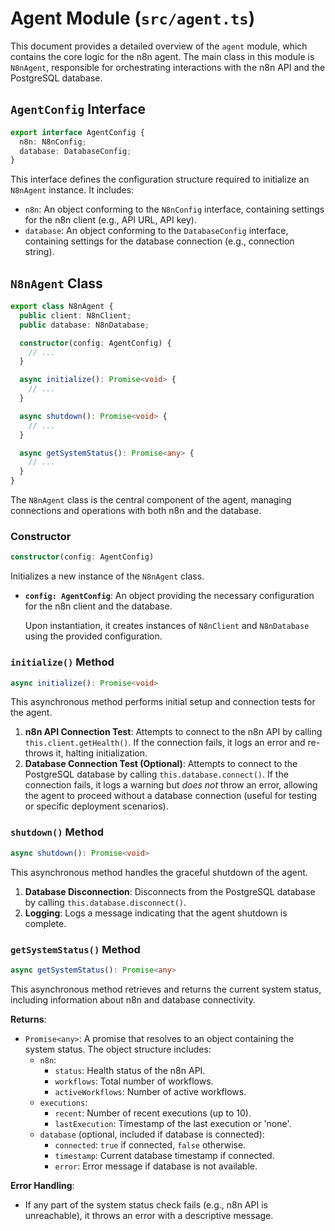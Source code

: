 # Agent Module (`src/agent.ts`)

This document provides a detailed overview of the `agent` module, which contains the core logic for the n8n agent. The main class in this module is `N8nAgent`, responsible for orchestrating interactions with the n8n API and the PostgreSQL database.

## `AgentConfig` Interface

```typescript
export interface AgentConfig {
  n8n: N8nConfig;
  database: DatabaseConfig;
}
```

This interface defines the configuration structure required to initialize an `N8nAgent` instance. It includes:

*   `n8n`: An object conforming to the `N8nConfig` interface, containing settings for the n8n client (e.g., API URL, API key).
*   `database`: An object conforming to the `DatabaseConfig` interface, containing settings for the database connection (e.g., connection string).

## `N8nAgent` Class

```typescript
export class N8nAgent {
  public client: N8nClient;
  public database: N8nDatabase;

  constructor(config: AgentConfig) {
    // ...
  }

  async initialize(): Promise<void> {
    // ...
  }

  async shutdown(): Promise<void> {
    // ...
  }

  async getSystemStatus(): Promise<any> {
    // ...
  }
}
```

The `N8nAgent` class is the central component of the agent, managing connections and operations with both n8n and the database.

### Constructor

```typescript
constructor(config: AgentConfig)
```

Initializes a new instance of the `N8nAgent` class.

*   **`config: AgentConfig`**: An object providing the necessary configuration for the n8n client and the database.

    Upon instantiation, it creates instances of `N8nClient` and `N8nDatabase` using the provided configuration.

### `initialize()` Method

```typescript
async initialize(): Promise<void>
```

This asynchronous method performs initial setup and connection tests for the agent.

1.  **n8n API Connection Test**: Attempts to connect to the n8n API by calling `this.client.getHealth()`. If the connection fails, it logs an error and re-throws it, halting initialization.
2.  **Database Connection Test (Optional)**: Attempts to connect to the PostgreSQL database by calling `this.database.connect()`. If the connection fails, it logs a warning but *does not* throw an error, allowing the agent to proceed without a database connection (useful for testing or specific deployment scenarios).

### `shutdown()` Method

```typescript
async shutdown(): Promise<void>
```

This asynchronous method handles the graceful shutdown of the agent.

1.  **Database Disconnection**: Disconnects from the PostgreSQL database by calling `this.database.disconnect()`.
2.  **Logging**: Logs a message indicating that the agent shutdown is complete.

### `getSystemStatus()` Method

```typescript
async getSystemStatus(): Promise<any>
```

This asynchronous method retrieves and returns the current system status, including information about n8n and database connectivity.

**Returns**:

*   `Promise<any>`: A promise that resolves to an object containing the system status. The object structure includes:
    *   `n8n`:
        *   `status`: Health status of the n8n API.
        *   `workflows`: Total number of workflows.
        *   `activeWorkflows`: Number of active workflows.
    *   `executions`:
        *   `recent`: Number of recent executions (up to 10).
        *   `lastExecution`: Timestamp of the last execution or 'none'.
    *   `database` (optional, included if database is connected):
        *   `connected`: `true` if connected, `false` otherwise.
        *   `timestamp`: Current database timestamp if connected.
        *   `error`: Error message if database is not available.

**Error Handling**:

*   If any part of the system status check fails (e.g., n8n API is unreachable), it throws an error with a descriptive message. 